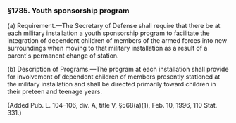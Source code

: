 ### §1785. Youth sponsorship program ###

(a) Requirement.—The Secretary of Defense shall require that there be at each military installation a youth sponsorship program to facilitate the integration of dependent children of members of the armed forces into new surroundings when moving to that military installation as a result of a parent's permanent change of station.

(b) Description of Programs.—The program at each installation shall provide for involvement of dependent children of members presently stationed at the military installation and shall be directed primarily toward children in their preteen and teenage years.

(Added Pub. L. 104–106, div. A, title V, §568(a)(1), Feb. 10, 1996, 110 Stat. 331.)